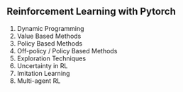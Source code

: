 ## Reinforcement Learning with Pytorch

1. Dynamic Programming
2. Value Based Methods
3. Policy Based Methods
4. Off-policy / Policy Based Methods
5. Exploration Techniques
6. Uncertainty in RL
7. Imitation Learning
8. Multi-agent RL
